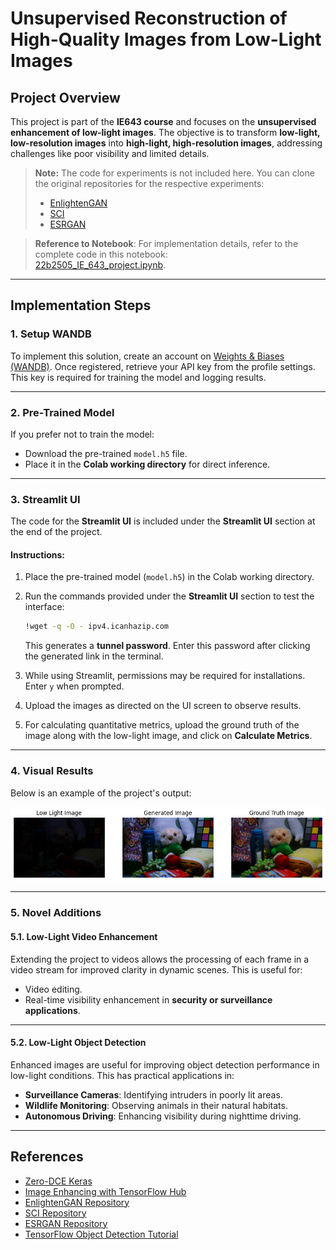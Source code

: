 # **Unsupervised Reconstruction of High-Quality Images from Low-Light Images**

## **Project Overview**  
This project is part of the **IE643 course** and focuses on the **unsupervised enhancement of low-light images**. The objective is to transform **low-light, low-resolution images** into **high-light, high-resolution images**, addressing challenges like poor visibility and limited details.

> **Note:** The code for experiments is not included here. You can clone the original repositories for the respective experiments:
> - [EnlightenGAN](https://github.com/VITA-Group/EnlightenGAN)
> - [SCI](https://github.com/tengyu1998/SCI)
> - [ESRGAN](https://github.com/xinntao/ESRGAN)

> **Reference to Notebook**: For implementation details, refer to the complete code in this notebook:  
> [22b2505_IE_643_project.ipynb](22b2505_IE_643_project.ipynb).

---

## **Implementation Steps**  

### **1. Setup WANDB**  
To implement this solution, create an account on [Weights & Biases (WANDB)](https://wandb.ai/). Once registered, retrieve your API key from the profile settings. This key is required for training the model and logging results.

---

### **2. Pre-Trained Model**  
If you prefer not to train the model:
- Download the pre-trained `model.h5` file.
- Place it in the **Colab working directory** for direct inference.

---

### **3. Streamlit UI**  

The code for the **Streamlit UI** is included under the **Streamlit UI** section at the end of the project.

#### **Instructions**:
1. Place the pre-trained model (`model.h5`) in the Colab working directory.
2. Run the commands provided under the **Streamlit UI** section to test the interface:

   ```bash
   !wget -q -O - ipv4.icanhazip.com
   ```

   This generates a **tunnel password**. Enter this password after clicking the generated link in the terminal.

3. While using Streamlit, permissions may be required for installations. Enter `y` when prompted.
4. Upload the images as directed on the UI screen to observe results.
5. For calculating quantitative metrics, upload the ground truth of the image along with the low-light image, and click on **Calculate Metrics**.

---

### **4. Visual Results**  

Below is an example of the project's output:



![Results](img.png)

---

### **5. Novel Additions**  

#### **5.1. Low-Light Video Enhancement**  
Extending the project to videos allows the processing of each frame in a video stream for improved clarity in dynamic scenes. This is useful for:  
- Video editing.  
- Real-time visibility enhancement in **security or surveillance applications**.  


---

#### **5.2. Low-Light Object Detection**  
Enhanced images are useful for improving object detection performance in low-light conditions. This has practical applications in:  
- **Surveillance Cameras**: Identifying intruders in poorly lit areas.  
- **Wildlife Monitoring**: Observing animals in their natural habitats.  
- **Autonomous Driving**: Enhancing visibility during nighttime driving.

---

## **References**  

- [Zero-DCE Keras](https://youtu.be/PGOWjMCMB8I?si=pefyKe2gfMt3O-xJ)  
- [Image Enhancing with TensorFlow Hub](https://www.tensorflow.org/hub/tutorials/image_enhancing)  
- [EnlightenGAN Repository](https://github.com/VITA-Group/EnlightenGAN)  
- [SCI Repository](https://github.com/tengyu1998/SCI)  
- [ESRGAN Repository](https://github.com/xinntao/ESRGAN)  
- [TensorFlow Object Detection Tutorial](https://colab.research.google.com/github/MarkDaoust/models/blob/tf_slim-2/research/object_detection/object_detection_tutorial.ipynb)  

